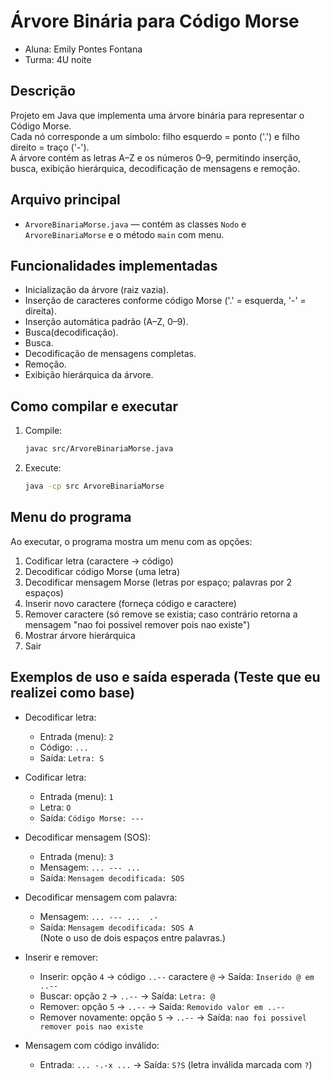 # Árvore Binária para Código Morse

- Aluna: Emily Pontes Fontana
- Turma: 4U noite

## Descrição
Projeto em Java que implementa uma árvore binária para representar o Código Morse.  
Cada nó corresponde a um símbolo: filho esquerdo = ponto ('.') e filho direito = traço ('-').  
A árvore contém as letras A–Z e os números 0–9, permitindo inserção, busca, exibição hierárquica, decodificação de mensagens e remoção.

## Arquivo principal
- `ArvoreBinariaMorse.java` — contém as classes `Nodo` e `ArvoreBinariaMorse` e o método `main` com menu.

## Funcionalidades implementadas
- Inicialização da árvore (raiz vazia).
- Inserção de caracteres conforme código Morse ('.' = esquerda, '-' = direita).
- Inserção automática padrão (A–Z, 0–9).
- Busca(decodificação).
- Busca.
- Decodificação de mensagens completas.
- Remoção.
- Exibição hierárquica da árvore.


## Como compilar e executar

1. Compile:
   ```bash
   javac src/ArvoreBinariaMorse.java
   ```
2. Execute:
   ```bash
   java -cp src ArvoreBinariaMorse
   ```

## Menu do programa 
Ao executar, o programa mostra um menu com as opções:

1. Codificar letra (caractere -> código)  
2. Decodificar código Morse (uma letra)  
3. Decodificar mensagem Morse (letras por espaço; palavras por 2 espaços)  
4. Inserir novo caractere (forneça código e caractere)  
5. Remover caractere (só remove se existia; caso contrário retorna a mensagem "nao foi possivel remover pois nao existe")  
6. Mostrar árvore hierárquica  
0. Sair


## Exemplos de uso e saída esperada (Teste que eu realizei como base)

- Decodificar letra:
  - Entrada (menu): `2`  
  - Código: `...`  
  - Saída: `Letra: S`

- Codificar letra:
  - Entrada (menu): `1`  
  - Letra: `O`  
  - Saída: `Código Morse: ---`

- Decodificar mensagem (SOS):
  - Entrada (menu): `3`  
  - Mensagem: `... --- ...`  
  - Saída: `Mensagem decodificada: SOS`

- Decodificar mensagem com palavra:
  - Mensagem: `... --- ...  .-`  
  - Saída: `Mensagem decodificada: SOS A`  
  (Note o uso de dois espaços entre palavras.)

- Inserir e remover:
  - Inserir: opção `4` → código `..--` caractere `@` → Saída: `Inserido @ em ..--`  
  - Buscar: opção `2` → `..--` → Saída: `Letra: @`  
  - Remover: opção `5` → `..--` → Saída: `Removido valor em ..--`  
  - Remover novamente: opção `5` → `..--` → Saída: `nao foi possivel remover pois nao existe`

- Mensagem com código inválido:
  - Entrada: `... -.-x ...` → Saída: `S?S` (letra inválida marcada com `?`)


